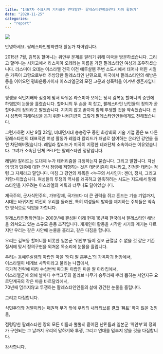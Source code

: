 ```yaml
---
title: "1467차 수요시위 기자회견 연대발언- 팔레스타인평화연대 자아 활동가"
date: "2020-11-25"
categories: 
  - "report"
---
```


![](https://r2.womenandwar.net/2020/11/크기변환IMGP2949-1.jpg)

안녕하세요. 팔레스타인평화연대 활동가 자아입니다.

2015년 7월, 김복동 할머니는 위안부 문제를 알리기 위해 미국을 방문하셨습니다. 그리고 할머니는 시카고에서 라스미아 오데라는 이름을 가진 팔레스타인 여성과 조우하셨습니다. 라스미아 오데는 이스라엘 건국 이전 예루살렘 주변 소도시에서 태어나 어린 시절 온 가족이 고향으로부터 추방당한 팔레스타인 난민으로, 미국에서 팔레스타인의 해방운동을 이어오던 평화운동가이자 이스라엘군의 모진 고문과 성폭력을 이겨낸 생존자입니다.

평생을 식민지배와 점령에 맞서 싸워온 라스미아 오데는 당시 김복동 할머니의 증언에 하염없이 눈물을 흘렸습니다. 할머니의 두 손을 꼭 잡고, 팔레스타인 난민들의 정의가 곧 할머니의 정의라고 말했습니다. 지치지 않고 끝까지 함께 투쟁할 것을 약속했습니다. 전시 성폭력 피해여성을 돕기 위한 나비기금이 그렇게 팔레스타인인들에게도 전해졌습니다.

그런가하면 지난 9월 22일, 비대면시대 승승장구 중인 화상회의 기술 기업 줌은 또 다른 팔레스타인의 대표적인 여성 활동가 레일라 칼리드가 패널로 참여하는 온라인 강연을 돌연 차단해버렸습니다. 레일라 칼리드가 미국이 지정한 테러단체 소속이라는 이유였습니다. 그녀가 소속된 단체 PFLP는 팔레스타인 정당입니다.

레일라 칼리드는 도대체 누가 테러리즘을 규정하는지 묻습니다. 그리고 말합니다. 자신의 땅과 민중에 대한 군사 점령에 저항하는 것은 테러리즘이 아니라고, 진정한 테러는 점령 그 자체라고 말입니다. 마침 그 강연의 제목은 <누구의 서사인가: 젠더, 정치, 그리고 저항>이었습니다. 여성들의 투쟁의 역사를 왜곡하고 일축하려는 시도는 지도에서 팔레스타인을 지우려는 이스라엘의 계획과 너무나도 닮아있습니다.

제국주의, 군사식민주의, 가부장제, 국가보다 더 큰 권력을 쥐고 흔드는 기술 기업까지, 시대는 바뀌지만 여전히 우리를 둘러싼, 특히 여성들의 발화를 제지하는 주체들은 익숙한 방식으로 억압을 가합니다.

팔레스타인평화연대는 2003년에 결성된 이래 현재 18년째 한국에서 팔레스타인 해방을 외쳐오고 있는 소규모 운동 조직입니다. 개개인이 활동을 시작한 시기와 계기는 다르지만 우리는 같은 사안에 눈물을 흘리고, 같은 다짐을 합니다.

우리는 김복동 할머니를 비롯한 일본군 ‘위안부’들이 결코 균열낼 수 없을 것 같은 기존 질서에 맞서 정의구현을 외쳐온 목소리에 눈물을 흘립니다.

우리는 동예루살렘의 아랍인 마을 ‘와디 알 홈무스’의 가옥파괴 현장에서,  
이스라엘이 네게브 사막이라고 불리는 나깝에서,  
국가적 전략에 따라 수십번씩 파괴된 아랍인 마을 알 아라킵에서,  
이스라엘군에 의해 날마다 수백그루의 올리브 나무가 송두리째 뿌리 뽑히는 서안지구 요르단계곡의 작은 마을 바르달라에서,  
70년째 멈추지않고 투쟁하는 팔레스타인인들의 삶에 경건한 눈물을 흘립니다.

그리고 다짐합니다.

식민주의와 검열이라는 패권적 무기 앞에 우리의 내러티브를 결코 ‘뮤트’ 하지 않을 것임을,

점령당한 팔레스타인 땅의 모든 이들과 뿔뿔히 흩어진 난민들과 일본군 ‘위안부’의 정의가 구현되는 그 날까지 우리의 말하기와 투쟁, 그리고 연대를 멈추지 않을 것을 다짐합니다.

감사합니다.

